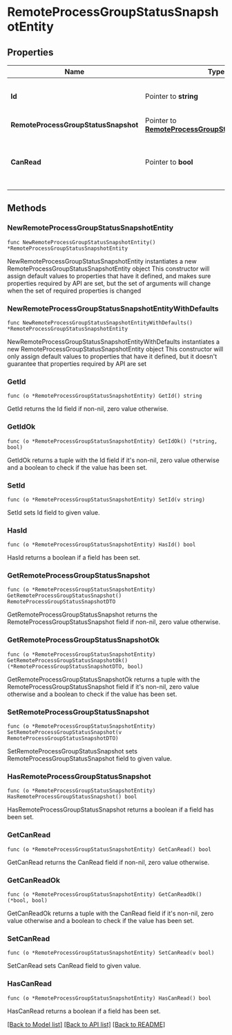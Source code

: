 # RemoteProcessGroupStatusSnapshotEntity

## Properties

Name | Type | Description | Notes
------------ | ------------- | ------------- | -------------
**Id** | Pointer to **string** | The id of the remote process group. | [optional] 
**RemoteProcessGroupStatusSnapshot** | Pointer to [**RemoteProcessGroupStatusSnapshotDTO**](RemoteProcessGroupStatusSnapshotDTO.md) |  | [optional] 
**CanRead** | Pointer to **bool** | Indicates whether the user can read a given resource. | [optional] [readonly] 

## Methods

### NewRemoteProcessGroupStatusSnapshotEntity

`func NewRemoteProcessGroupStatusSnapshotEntity() *RemoteProcessGroupStatusSnapshotEntity`

NewRemoteProcessGroupStatusSnapshotEntity instantiates a new RemoteProcessGroupStatusSnapshotEntity object
This constructor will assign default values to properties that have it defined,
and makes sure properties required by API are set, but the set of arguments
will change when the set of required properties is changed

### NewRemoteProcessGroupStatusSnapshotEntityWithDefaults

`func NewRemoteProcessGroupStatusSnapshotEntityWithDefaults() *RemoteProcessGroupStatusSnapshotEntity`

NewRemoteProcessGroupStatusSnapshotEntityWithDefaults instantiates a new RemoteProcessGroupStatusSnapshotEntity object
This constructor will only assign default values to properties that have it defined,
but it doesn't guarantee that properties required by API are set

### GetId

`func (o *RemoteProcessGroupStatusSnapshotEntity) GetId() string`

GetId returns the Id field if non-nil, zero value otherwise.

### GetIdOk

`func (o *RemoteProcessGroupStatusSnapshotEntity) GetIdOk() (*string, bool)`

GetIdOk returns a tuple with the Id field if it's non-nil, zero value otherwise
and a boolean to check if the value has been set.

### SetId

`func (o *RemoteProcessGroupStatusSnapshotEntity) SetId(v string)`

SetId sets Id field to given value.

### HasId

`func (o *RemoteProcessGroupStatusSnapshotEntity) HasId() bool`

HasId returns a boolean if a field has been set.

### GetRemoteProcessGroupStatusSnapshot

`func (o *RemoteProcessGroupStatusSnapshotEntity) GetRemoteProcessGroupStatusSnapshot() RemoteProcessGroupStatusSnapshotDTO`

GetRemoteProcessGroupStatusSnapshot returns the RemoteProcessGroupStatusSnapshot field if non-nil, zero value otherwise.

### GetRemoteProcessGroupStatusSnapshotOk

`func (o *RemoteProcessGroupStatusSnapshotEntity) GetRemoteProcessGroupStatusSnapshotOk() (*RemoteProcessGroupStatusSnapshotDTO, bool)`

GetRemoteProcessGroupStatusSnapshotOk returns a tuple with the RemoteProcessGroupStatusSnapshot field if it's non-nil, zero value otherwise
and a boolean to check if the value has been set.

### SetRemoteProcessGroupStatusSnapshot

`func (o *RemoteProcessGroupStatusSnapshotEntity) SetRemoteProcessGroupStatusSnapshot(v RemoteProcessGroupStatusSnapshotDTO)`

SetRemoteProcessGroupStatusSnapshot sets RemoteProcessGroupStatusSnapshot field to given value.

### HasRemoteProcessGroupStatusSnapshot

`func (o *RemoteProcessGroupStatusSnapshotEntity) HasRemoteProcessGroupStatusSnapshot() bool`

HasRemoteProcessGroupStatusSnapshot returns a boolean if a field has been set.

### GetCanRead

`func (o *RemoteProcessGroupStatusSnapshotEntity) GetCanRead() bool`

GetCanRead returns the CanRead field if non-nil, zero value otherwise.

### GetCanReadOk

`func (o *RemoteProcessGroupStatusSnapshotEntity) GetCanReadOk() (*bool, bool)`

GetCanReadOk returns a tuple with the CanRead field if it's non-nil, zero value otherwise
and a boolean to check if the value has been set.

### SetCanRead

`func (o *RemoteProcessGroupStatusSnapshotEntity) SetCanRead(v bool)`

SetCanRead sets CanRead field to given value.

### HasCanRead

`func (o *RemoteProcessGroupStatusSnapshotEntity) HasCanRead() bool`

HasCanRead returns a boolean if a field has been set.


[[Back to Model list]](../README.md#documentation-for-models) [[Back to API list]](../README.md#documentation-for-api-endpoints) [[Back to README]](../README.md)


